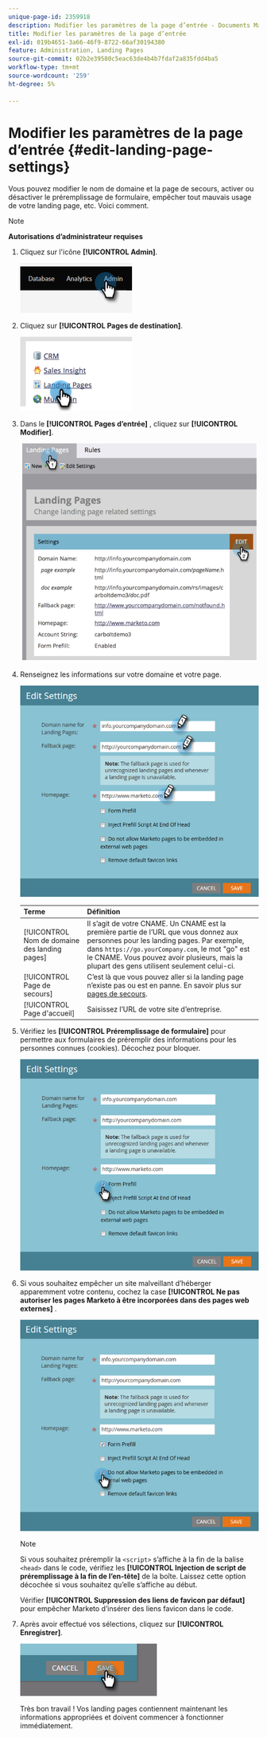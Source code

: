 ```yaml
---
unique-page-id: 2359918
description: Modifier les paramètres de la page d’entrée - Documents Marketo - Documentation du produit
title: Modifier les paramètres de la page d’entrée
exl-id: 019b4651-3a66-46f9-8722-66af30194380
feature: Administration, Landing Pages
source-git-commit: 02b2e39580c5eac63de4b4b7fdaf2a835fdd4ba5
workflow-type: tm+mt
source-wordcount: '259'
ht-degree: 5%

---
```


# Modifier les paramètres de la page d’entrée {#edit-landing-page-settings}

Vous pouvez modifier le nom de domaine et la page de secours, activer ou désactiver le préremplissage de formulaire, empêcher tout mauvais usage de votre landing page, etc. Voici comment.

>[!NOTE]
>
>**Autorisations d’administrateur requises**

1. Cliquez sur l&#39;icône **[!UICONTROL Admin]**.

   ![](assets/edit-landing-page-settings-1.png)

1. Cliquez sur **[!UICONTROL Pages de destination]**.

   ![](assets/edit-landing-page-settings-2.png)

1. Dans le **[!UICONTROL Pages d’entrée]** , cliquez sur **[!UICONTROL Modifier]**.

   ![](assets/edit-landing-page-settings-3.png)

1. Renseignez les informations sur votre domaine et votre page.

   ![](assets/edit-landing-page-settings-4.png)

   | Terme | Définition |
   |---|---|
   | [!UICONTROL Nom de domaine des landing pages] | Il s’agit de votre CNAME. Un CNAME est la première partie de l’URL que vous donnez aux personnes pour les landing pages. Par exemple, dans `https://go.yourCompany.com`, le mot &quot;go&quot; est le CNAME. Vous pouvez avoir plusieurs, mais la plupart des gens utilisent seulement celui-ci. |
   | [!UICONTROL Page de secours] | C’est là que vous pouvez aller si la landing page n’existe pas ou est en panne. En savoir plus sur [pages de secours](/help/marketo/product-docs/administration/settings/set-a-fallback-page.md). |
   | [!UICONTROL Page d&#39;accueil] | Saisissez l’URL de votre site d’entreprise. |

1. Vérifiez les **[!UICONTROL Préremplissage de formulaire]** pour permettre aux formulaires de préremplir des informations pour les personnes connues (cookies). Décochez pour bloquer.

   ![](assets/edit-landing-page-settings-5.png)

1. Si vous souhaitez empêcher un site malveillant d’héberger apparemment votre contenu, cochez la case **[!UICONTROL Ne pas autoriser les pages Marketo à être incorporées dans des pages web externes]** .

   ![](assets/edit-landing-page-settings-6.png)

   >[!NOTE]
   >
   >Si vous souhaitez préremplir la `<script>` s’affiche à la fin de la balise `<head>` dans le code, vérifiez les **[!UICONTROL Injection de script de préremplissage à la fin de l’en-tête]** de la boîte. Laissez cette option décochée si vous souhaitez qu’elle s’affiche au début.
   >
   >Vérifier **[!UICONTROL Suppression des liens de favicon par défaut]** pour empêcher Marketo d’insérer des liens favicon dans le code.

1. Après avoir effectué vos sélections, cliquez sur **[!UICONTROL Enregistrer]**.

   ![](assets/edit-landing-page-settings-7.png)

   Très bon travail ! Vos landing pages contiennent maintenant les informations appropriées et doivent commencer à fonctionner immédiatement.
